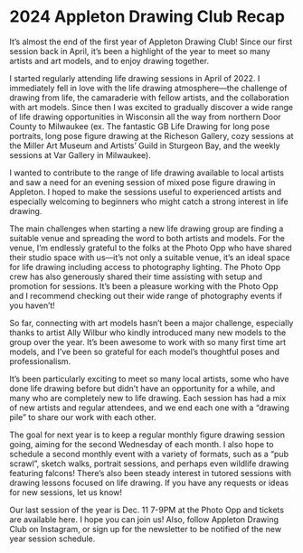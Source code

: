 # 2024 Appleton Drawing Club Recap

It’s almost the end of the first year of Appleton Drawing Club! Since our first session back in April, it’s been a highlight of the year to meet so many artists and art models, and to enjoy drawing together.

I started regularly attending life drawing sessions in April of 2022. I immediately fell in love with the life drawing atmosphere—the challenge of drawing from life, the camaraderie with fellow artists, and the collaboration with art models. Since then I was excited to gradually discover a wide range of life drawing opportunities in Wisconsin all the way from northern Door County to Milwaukee (ex. The fantastic GB Life Drawing for long pose portraits, long pose figure drawing at the Richeson Gallery, cozy sessions at the Miller Art Museum and Artists’ Guild in Sturgeon Bay, and the weekly sessions at Var Gallery in Milwaukee).

I wanted to contribute to the range of life drawing available to local artists and saw a need for an evening session of mixed pose figure drawing in Appleton. I hoped to make the sessions useful to experienced artists and especially welcoming to beginners who might catch a strong interest in life drawing.

The main challenges when starting a new life drawing group are finding a suitable venue and spreading the word to both artists and models. For the venue, I’m endlessly grateful to the folks at the Photo Opp who have shared their studio space with us—it’s not only a suitable venue, it’s an ideal space for life drawing including access to photography lighting. The Photo Opp crew has also generously shared their time assisting with setup and promotion for sessions. It’s been a pleasure working with the Photo Opp and I recommend checking out their wide range of photography events if you haven’t!

So far, connecting with art models hasn’t been a major challenge, especially thanks to artist Ally Wilbur who kindly introduced many new models to the group over the year. It’s been awesome to work with so many first time art models, and I’ve been so grateful for each model’s thoughtful poses and professionalism.

It’s been particularly exciting to meet so many local artists, some who have done life drawing before but didn’t have an opportunity for a while, and many who are completely new to life drawing. Each session has had a mix of new artists and regular attendees, and we end each one with a “drawing pile” to share our work with each other.

The goal for next year is to keep a regular monthly figure drawing session going, aiming for the second Wednesday of each month. I also hope to schedule a second monthly event with a variety of formats, such as a “pub scrawl”, sketch walks, portrait sessions, and perhaps even wildlife drawing featuring falcons! There’s also been steady interest in tutored sessions with drawing lessons focused on life drawing. If you have any requests or ideas for new sessions, let us know!

Our last session of the year is Dec. 11 7-9PM at the Photo Opp and tickets are available here. I hope you can join us! Also, follow Appleton Drawing Club on Instagram, or sign up for the newsletter to be notified of the new year session schedule.